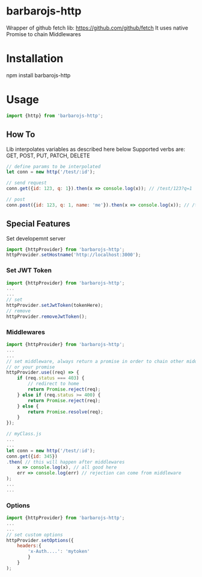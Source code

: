 # barbarojs-http
Wrapper of github fetch lib: https://github.com/github/fetch
It uses native Promise to chain Middlewares

# Installation

npm install barbarojs-http

# Usage

```javascript
import {http} from 'barbarojs-http';
```

## How To

Lib interpolates variables as described here below
Supported verbs are: GET, POST, PUT, PATCH, DELETE


```javascript
// define params to be interpolated
let conn = new http('/test/:id');

// send request
conn.get({id: 123, q: 1}).then(x => console.log(x)); // /test/123?q=1

// post
conn.post({id: 123, q: 1, name: 'me'}).then(x => console.log(x)); // /test/123 -> body {q:1, name: 'me'}
```

## Special Features

Set developemnt server

```javascript
import {httpProvider} from 'barbarojs-http';
httpProvider.setHostname('http://localhost:3000');
```

### Set JWT Token

```javascript
import {httpProvider} from 'barbarojs-http';
...
...
// set
httpProvider.setJwtToken(tokenHere);
// remove 
httpProvider.removeJwtToken();
```

### Middlewares

```javascript
import {httpProvider} from 'barbarojs-http';
...
...
// set middleware, always return a promise in order to chain other middlewares 
// or your promise
httpProvider.use((req) => {
	if (req.status === 403) {
		// redirect to home
		return Promise.reject(req);
	} else if (req.status >= 400) {
		return Promise.reject(req);
	} else {
		return Promise.resolve(req);
	}
});

// myClass.js
...
...
let conn = new http('/test/:id');
conn.get({id: 345})
.then( // this will happen after middlewares
    x => console.log(x), // all good here
    err => console.log(err) // rejection can come from middleware
);
...
...
```

### Options

```javascript
import {httpProvider} from 'barbarojs-http';
...
...
// set custom options
httpProvider.setOptions({
    headers:{
        'x-Auth....': 'mytoken'
        }
    }
);

```